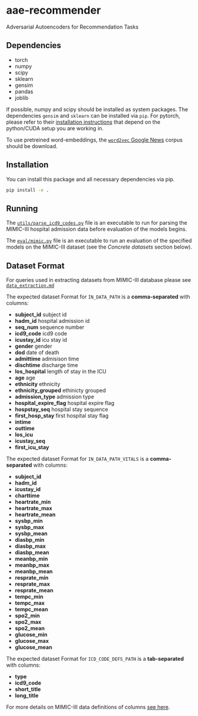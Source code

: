 # aae-recommender


Adversarial Autoencoders for Recommendation Tasks

## Dependencies

- torch
- numpy
- scipy
- sklearn
- gensim
- pandas
- joblib

If possible, numpy and scipy should be installed as system packages.
The dependencies `gensim` and `sklearn` can be installed via `pip`.
For pytorch, please refer to their [installation
instructions](http://pytorch.org/) that depend on the python/CUDA setup you are
working in.

To use pretreined word-embeddings, the [`word2vec` Google News](https://github.com/mmihaltz/word2vec-GoogleNews-vectors) corpus should be download.

## Installation

You can install this package and all necessary dependencies via pip.

```sh
pip install -e .
```

## Running

The [`utils/parse_icd9_codes.py`](utils/parse_icd9_codes.py) file is an executable to run for parsing the MIMIC-III hospital admission data before evaluation of the models begins.

The [`eval/mimic.py`](eval/mimic.py) file is an executable to run an evaluation of the specified models on the MIMIC-III dataset (see the *Concrete datasets* section below).


## Dataset Format
For queries used in extracting datasets from MIMIC-III database please see [`data_extraction.md`](data_extraction.md)

The expected dataset Format for `IN_DATA_PATH` is a **comma-separated** with columns:

- **subject_id** subject id
- **hadm_id**  hospital admission id
- **seq_num**  sequence number 
- **icd9_code**  icd9 code 
- **icustay_id**  icu stay id
- **gender**  gender 
- **dod** date of death
- **admittime**  admisison time
- **dischtime**  discharge time
- **los_hospital**  length of stay in the ICU
- **age**  age 
- **ethnicity**  ethnicity
- **ethnicity_grouped**  ethinicty grouped
- **admission_type**  admission type
- **hospital_expire_flag**  hospital expire flag
- **hospstay_seq**  hospital stay sequence
- **first_hosp_stay**  first hospital stay flag
- **intime**  
- **outtime** 
- **los_icu** 
- **icustay_seq** 
- **first_icu_stay**

The expected dataset Format for `IN_DATA_PATH_VITALS` is a **comma-separated** with columns:
- **subject_id**
- **hadm_id**
- **icustay_id**
- **charttime**
- **heartrate_min**
- **heartrate_max**
- **heartrate_mean**
- **sysbp_min**
- **sysbp_max**
- **sysbp_mean**
- **diasbp_min**
- **diasbp_max**
- **diasbp_mean**
- **meanbp_min**
- **meanbp_max**
- **meanbp_mean**
- **resprate_min**
- **resprate_max**
- **resprate_mean**
- **tempc_min**
- **tempc_max**
- **tempc_mean**
- **spo2_min**
- **spo2_max**
- **spo2_mean**
- **glucose_min**
- **glucose_max**
- **glucose_mean**

The expected dataset Format for `ICD_CODE_DEFS_PATH` is a **tab-separated** with columns:
- **type**
- **icd9_code**
- **short_title**
- **long_title**

For more details on MIMIC-III data definitions of columns [see here](https://physionet.org/content/mimiciii/1.4/).



